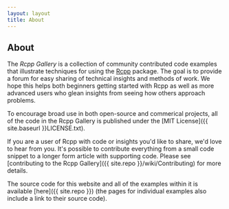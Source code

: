 ```yaml
---
layout: layout
title: About
---
```


## About

The *Rcpp Gallery* is a collection of community contributed code examples that 
illustrate techniques for using the [Rcpp](http://dirk.eddelbuettel.com/code/rcpp.html) package. 
The goal is to provide a forum for easy sharing of technical insights and methods
of work. We hope this helps both beginners getting started with Rcpp as well as 
more advanced users who  glean insights from seeing how others approach problems.

To encourage broad use in both open-source and commerical projects, all of 
the code in the Rcpp Gallery is published under the 
[MIT License]({{ site.baseurl }}LICENSE.txt).

If you are a user of Rcpp with code or insights you'd like to share, we'd 
love to hear from you. It's possible to contribute everything from a small
code snippet to a longer form article with supporting code. Please see 
[contributing to the Rcpp Gallery]({{ site.repo }}/wiki/Contributing) for more details.

The source code for this website and all of the examples within it
is available [here]({{ site.repo }}) (the
pages for individual examples also include a link to their source code).
	
